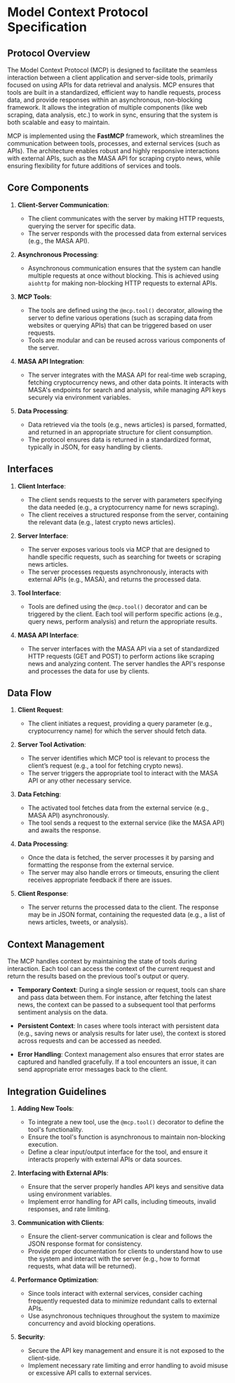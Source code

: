 # Model Context Protocol Specification

## Protocol Overview

The Model Context Protocol (MCP) is designed to facilitate the seamless interaction between a client application and server-side tools, primarily focused on using APIs for data retrieval and analysis. MCP ensures that tools are built in a standardized, efficient way to handle requests, process data, and provide responses within an asynchronous, non-blocking framework. It allows the integration of multiple components (like web scraping, data analysis, etc.) to work in sync, ensuring that the system is both scalable and easy to maintain.

MCP is implemented using the **FastMCP** framework, which streamlines the communication between tools, processes, and external services (such as APIs). The architecture enables robust and highly responsive interactions with external APIs, such as the MASA API for scraping crypto news, while ensuring flexibility for future additions of services and tools.

## Core Components

1. **Client-Server Communication**:
   - The client communicates with the server by making HTTP requests, querying the server for specific data.
   - The server responds with the processed data from external services (e.g., the MASA API).

2. **Asynchronous Processing**:
   - Asynchronous communication ensures that the system can handle multiple requests at once without blocking. This is achieved using `aiohttp` for making non-blocking HTTP requests to external APIs.

3. **MCP Tools**:
   - The tools are defined using the `@mcp.tool()` decorator, allowing the server to define various operations (such as scraping data from websites or querying APIs) that can be triggered based on user requests.
   - Tools are modular and can be reused across various components of the server.

4. **MASA API Integration**:
   - The server integrates with the MASA API for real-time web scraping, fetching cryptocurrency news, and other data points. It interacts with MASA's endpoints for search and analysis, while managing API keys securely via environment variables.

5. **Data Processing**:
   - Data retrieved via the tools (e.g., news articles) is parsed, formatted, and returned in an appropriate structure for client consumption.
   - The protocol ensures data is returned in a standardized format, typically in JSON, for easy handling by clients.

## Interfaces

1. **Client Interface**:
   - The client sends requests to the server with parameters specifying the data needed (e.g., a cryptocurrency name for news scraping).
   - The client receives a structured response from the server, containing the relevant data (e.g., latest crypto news articles).

2. **Server Interface**:
   - The server exposes various tools via MCP that are designed to handle specific requests, such as searching for tweets or scraping news articles.
   - The server processes requests asynchronously, interacts with external APIs (e.g., MASA), and returns the processed data.

3. **Tool Interface**:
   - Tools are defined using the `@mcp.tool()` decorator and can be triggered by the client. Each tool will perform specific actions (e.g., query news, perform analysis) and return the appropriate results.

4. **MASA API Interface**:
   - The server interfaces with the MASA API via a set of standardized HTTP requests (GET and POST) to perform actions like scraping news and analyzing content. The server handles the API's response and processes the data for use by clients.

## Data Flow

1. **Client Request**:
   - The client initiates a request, providing a query parameter (e.g., cryptocurrency name) for which the server should fetch data.
   
2. **Server Tool Activation**:
   - The server identifies which MCP tool is relevant to process the client’s request (e.g., a tool for fetching crypto news).
   - The server triggers the appropriate tool to interact with the MASA API or any other necessary service.

3. **Data Fetching**:
   - The activated tool fetches data from the external service (e.g., MASA API) asynchronously. 
   - The tool sends a request to the external service (like the MASA API) and awaits the response.

4. **Data Processing**:
   - Once the data is fetched, the server processes it by parsing and formatting the response from the external service.
   - The server may also handle errors or timeouts, ensuring the client receives appropriate feedback if there are issues.

5. **Client Response**:
   - The server returns the processed data to the client. The response may be in JSON format, containing the requested data (e.g., a list of news articles, tweets, or analysis).

## Context Management

The MCP handles context by maintaining the state of tools during interaction. Each tool can access the context of the current request and return the results based on the previous tool's output or query.

- **Temporary Context**: During a single session or request, tools can share and pass data between them. For instance, after fetching the latest news, the context can be passed to a subsequent tool that performs sentiment analysis on the data.
  
- **Persistent Context**: In cases where tools interact with persistent data (e.g., saving news or analysis results for later use), the context is stored across requests and can be accessed as needed.

- **Error Handling**: Context management also ensures that error states are captured and handled gracefully. If a tool encounters an issue, it can send appropriate error messages back to the client.

## Integration Guidelines

1. **Adding New Tools**:
   - To integrate a new tool, use the `@mcp.tool()` decorator to define the tool's functionality.
   - Ensure the tool's function is asynchronous to maintain non-blocking execution.
   - Define a clear input/output interface for the tool, and ensure it interacts properly with external APIs or data sources.

2. **Interfacing with External APIs**:
   - Ensure that the server properly handles API keys and sensitive data using environment variables.
   - Implement error handling for API calls, including timeouts, invalid responses, and rate limiting.

3. **Communication with Clients**:
   - Ensure the client-server communication is clear and follows the JSON response format for consistency.
   - Provide proper documentation for clients to understand how to use the system and interact with the server (e.g., how to format requests, what data will be returned).

4. **Performance Optimization**:
   - Since tools interact with external services, consider caching frequently requested data to minimize redundant calls to external APIs.
   - Use asynchronous techniques throughout the system to maximize concurrency and avoid blocking operations.

5. **Security**:
   - Secure the API key management and ensure it is not exposed to the client-side.
   - Implement necessary rate limiting and error handling to avoid misuse or excessive API calls to external services.